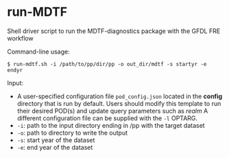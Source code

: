 # run-MDTF
Shell driver script to run the MDTF-diagnostics package with the GFDL FRE workflow <br />

Command-line usage:

```
$ run-mdtf.sh -i /path/to/pp/dir/pp -o out_dir/mdtf -s startyr -e endyr
```

Input: 
- A user-specified configuration file `pod_config.json` located in the **config** directory that is run
   by default. Users should modify this template to run their desired POD(s) and update query parameters such as *realm*
   A different configuration file can be supplied with the `-l` OPTARG.
- `-i`: path to the input directory ending in /pp with the target dataset
- `-o`: path to directory to write the output
- `-s`: start year of the dataset
- `-e`: end year of the dataset
